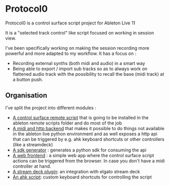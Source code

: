 # Protocol0

Protocol0 is a control surface script project for Ableton Live 11

It is a "selected track control" like
script focused on working in session view. 

I've been specifically working on making the session recording more powerful and more adapted to my workflow.
It has a focus on :
- Recording external synths (both midi and audio) in a smart way
- Being able to export / import sub tracks so as to always work on flattened audio track with the possibility to recall the base (midi track) at a button push.

## Organisation

I've split the project into different modules :
- [A control surface remote script](https://github.com/lebrunthibault/protocol0/tree/main/p0_script) 
   that is going to be installed in the ableton remote scripts folder and do most of the job
- [A midi and http backend](https://github.com/lebrunthibault/protocol0/tree/main/p0_backend) that makes it possible
  to do things not available in the ableton live python environment and as well exposes a http api
  that can be triggered by e.g. ahk keyboard shortcuts or other controllers (like a streamdeck)
- [A sdk generator](https://github.com/lebrunthibault/protocol0/tree/main/p0_sdk) : generates a python sdk for consuming the api
- [A web frontend](https://github.com/lebrunthibault/protocol0/tree/main/p0_web) : a simple web app
  where the control surface script actions can be triggered from the browser. In case you don't have a midi controller at hand.
- [A stream deck plugin](https://github.com/lebrunthibault/protocol0/tree/main/p0_stream_deck): an integration with elgato stream deck
- [An ahk script](https://github.com/lebrunthibault/protocol0/tree/main/p0_ahk): custom keyboard shortcuts for controlling the script
